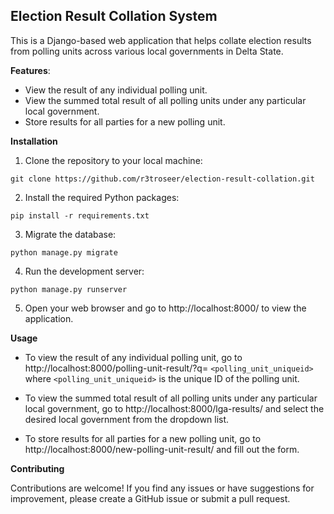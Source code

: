 ## Election Result Collation System

This is a Django-based web application that helps collate election results from polling units across various local governments in Delta State.


**Features**:

- View the result of any individual polling unit.
- View the summed total result of all polling units under any particular local government.
- Store results for all parties for a new polling unit.


**Installation**

1. Clone the repository to your local machine:
```
git clone https://github.com/r3troseer/election-result-collation.git
```

2. Install the required Python packages:
```
pip install -r requirements.txt
```

3. Migrate the database:
```
python manage.py migrate
```

4. Run the development server:
```
python manage.py runserver
```

5. Open your web browser and go to http://localhost:8000/ to view the application.


**Usage**

- To view the result of any individual polling unit, go to http://localhost:8000/polling-unit-result/?q= `<polling_unit_uniqueid>` where `<polling_unit_uniqueid>` is the unique ID of the polling unit.

- To view the summed total result of all polling units under any particular local government, go to http://localhost:8000/lga-results/ and select the desired local government from the dropdown list.

- To store results for all parties for a new polling unit, go to http://localhost:8000/new-polling-unit-result/ and fill out the form.


**Contributing**

Contributions are welcome! If you find any issues or have suggestions for improvement, please create a GitHub issue or submit a pull request.